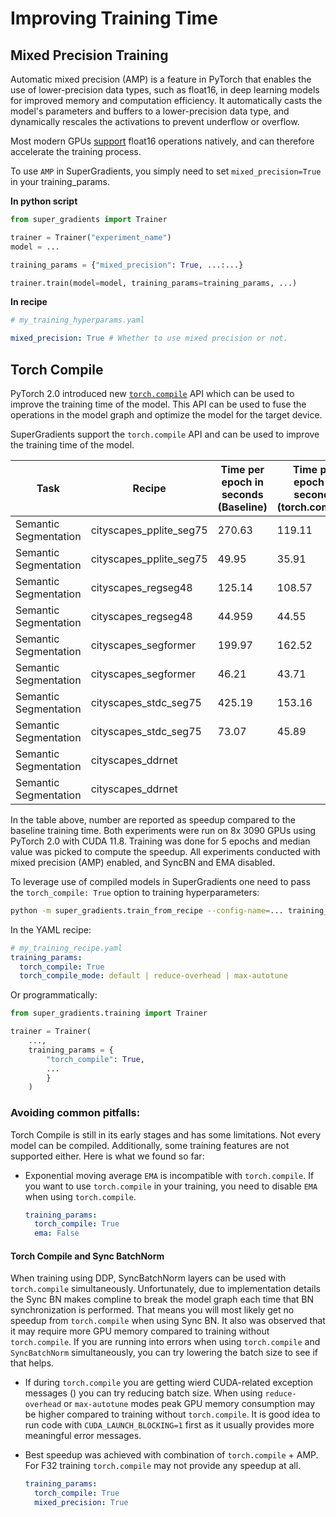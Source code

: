 # Improving Training Time

## Mixed Precision Training

Automatic mixed precision (AMP) is a feature in PyTorch that enables the use of lower-precision data types, such as float16, in deep learning models for improved memory and computation efficiency. 
It automatically casts the model's parameters and buffers to a lower-precision data type, and dynamically rescales the activations to prevent underflow or overflow. 

Most modern GPUs [support](https://docs.nvidia.com/deeplearning/tensorrt/support-matrix/index.html#hardware-precision-matrix) float16 operations natively, and can therefore accelerate the training process.

To use `AMP` in SuperGradients, you simply need to set `mixed_precision=True` in your training_params.

**In python script**
```python
from super_gradients import Trainer

trainer = Trainer("experiment_name")
model = ...

training_params = {"mixed_precision": True, ...:...}

trainer.train(model=model, training_params=training_params, ...)
```

**In recipe**
```yaml
# my_training_hyperparams.yaml

mixed_precision: True # Whether to use mixed precision or not.
```


## Torch Compile

PyTorch 2.0 introduced new [`torch.compile`](https://pytorch.org/tutorials/intermediate/torch_compile_tutorial.html) API which can be used to improve the training time of the model. 
This API can be used to fuse the operations in the model graph and optimize the model for the target device.

SuperGradients support the `torch.compile` API and can be used to improve the training time of the model. 

| Task                  | Recipe                  | Time per epoch in seconds (Baseline) | Time per epoch in seconds (torch.compile) | Improvement, % | № of GPUs |
|-----------------------|-------------------------|--------------------------------------|-------------------------------------------|----------------|-----------|
| Semantic Segmentation | cityscapes_pplite_seg75 | 270.63                               | 119.11                                    | 56%            | 1         |
| Semantic Segmentation | cityscapes_pplite_seg75 | 49.95                                | 35.91                                     | 18%            | 8         |
| Semantic Segmentation | cityscapes_regseg48     | 125.14                               | 108.57                                    | 13.2%          | 1         |
| Semantic Segmentation | cityscapes_regseg48     | 44.959                               | 44.55                                     | 0.9%           | 8         |
| Semantic Segmentation | cityscapes_segformer    | 199.97                               | 162.52                                    | 18.7%          | 1         |
| Semantic Segmentation | cityscapes_segformer    | 46.21                                | 43.71                                     | 5.4%           | 8         |
| Semantic Segmentation | cityscapes_stdc_seg75   | 425.19                               | 153.16                                    | 63.9%          | 1         |
| Semantic Segmentation | cityscapes_stdc_seg75   | 73.07                                | 45.89                                     | 37.19%         | 8         |
| Semantic Segmentation | cityscapes_ddrnet       |                                      |                                           |                | 1         |
| Semantic Segmentation | cityscapes_ddrnet       |                                      |                                           |                | 8         |


In the table above, number are reported as speedup compared to the baseline training time. 
Both experiments were run on 8x 3090 GPUs using PyTorch 2.0 with CUDA 11.8. 
Training was done for 5 epochs and median value was picked to compute the speedup. 
All experiments conducted with mixed precision (AMP) enabled, and SyncBN and EMA disabled.

To leverage use of compiled models in SuperGradients one need to pass the `torch_compile: True` option to training hyperparameters:

```bash
python -m super_gradients.train_from_recipe --config-name=... training_params.torch_compile=True
```

In the YAML recipe:

```yaml
# my_training_recipe.yaml
training_params:
  torch_compile: True 
  torch_compile_mode: default | reduce-overhead | max-autotune
```


Or programmatically:

```python
from super_gradients.training import Trainer

trainer = Trainer(
    ...,
    training_params = {
        "torch_compile": True,
        ...
        }
    )
```



### Avoiding common pitfalls:

Torch Compile is still in its early stages and has some limitations. Not every model can be compiled. 
Additionally, some training features are not supported either. 
Here is what we found so far:

* Exponential moving average `EMA` is incompatible with `torch.compile`. 
  If you want to use `torch.compile` in your training, you need to disable `EMA` when using `torch.compile`.
  ```yaml
  training_params:
    torch_compile: True 
    ema: False
  ```
  
#### Torch Compile and Sync BatchNorm

When training using DDP, SyncBatchNorm layers can be used with `torch.compile` simultaneously. 
Unfortunately, due to implementation details the Sync BN makes compline to break the model graph each time that BN synchronization is performed.
That means you will most likely get no speedup from `torch.compile` when using Sync BN.
It also was observed that it may require more GPU memory compared to training without `torch.compile`.
If you are running into errors when using `torch.compile` and `SyncBatchNorm` simultaneously, you can try lowering the batch size to see if that helps.


* If during `torch.compile` you are getting wierd CUDA-related exception messages () you can try reducing batch size. 
  When using `reduce-overhead` or `max-autotune` modes peak GPU memory consumption may be higher compared to training without `torch.compile`.
  It is good idea to run code with `CUDA_LAUNCH_BLOCKING=1` first as it usually provides more meaningful error messages.

* Best speedup was achieved with combination of `torch.compile` + AMP. For F32 training `torch.compile` may not provide any speedup at all.
  ```yaml
  training_params:
    torch_compile: True 
    mixed_precision: True
  ```
